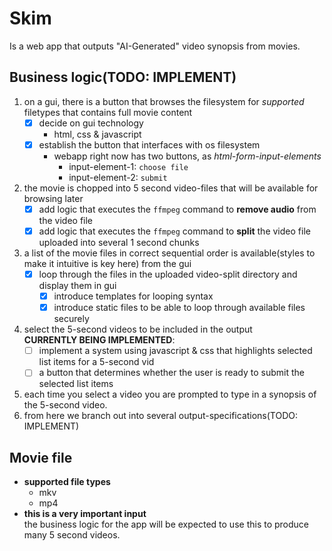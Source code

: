 # Skim

Is a web app that outputs "AI-Generated" video synopsis from movies.

## Business logic(TODO: IMPLEMENT)

1. on a gui, there is a button that browses the filesystem for *supported* filetypes that
   contains full movie content
    - [x] decide on gui technology
        - html, css & javascript
    - [x] establish the button that interfaces with os filesystem
        - webapp right now has two buttons, as *html-form-input-elements*
            - input-element-1: `choose file`
            - input-element-2: `submit`
2. the movie is chopped into 5 second video-files that will be available for browsing later
    - [x] add logic that executes the `ffmpeg` command to **remove audio** from the video file
    - [x] add logic that executes the `ffmpeg` command to **split** the video file
      uploaded into several 1 second chunks
3. a list of the movie files in correct sequential order is available(styles to make it intuitive
   is key here) from the gui  
    - [x] loop through the files in the uploaded video-split directory and display them in gui
        - [x] introduce templates for looping syntax
        - [x] introduce static files to be able to loop through available files securely
4. select the 5-second videos to be included in the output  
   **CURRENTLY BEING IMPLEMENTED**:
    - [ ] implement a system using javascript & css that highlights selected list items for a 
    5-second vid
    - [ ] a button that determines whether the user is ready to submit the selected list items
5. each time you select a video you are prompted to type in a synopsis of the 5-second video.
6. from here we branch out into several output-specifications(TODO: IMPLEMENT)

## Movie file

- **supported file types**
    - mkv
    - mp4
- **this is a very important input**  
  the business logic for the app will be expected to use this to produce many 5 second
  videos. 